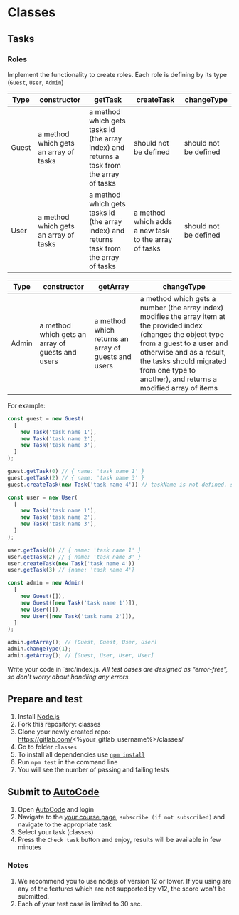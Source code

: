 # Classes

## Tasks

### Roles
Implement the functionality to create roles. Each role is defining by its type (`Guest`, `User`, `Admin`)

| Type  | constructor | getTask | createTask | changeType |
| --- | --- | --- | --- | --- |
| Guest | a method which gets an array of tasks | a method which gets tasks id (the array index) and returns a task from the array of tasks | should not be defined | should not be defined | 
| User | a method which gets an array of tasks | a method which gets tasks id (the array index) and returns task from the array of tasks | a method which adds a new task to the array of tasks | should not be defined | 

| Type  | constructor | getArray | changeType |
| --- | --- | --- | --- |
| Admin | a method which gets an array of guests and users | a method which returns an array of guests and users | a method which gets a number (the array index) modifies the array item at the provided index (changes the object type from a guest to a user and otherwise and as a result, the tasks should migrated from one type to another), and returns a modified array of items | 

For example:
```js
const guest = new Guest(
  [
    new Task('task name 1'),
    new Task('task name 2'),
    new Task('task name 3'),
  ]
);

guest.getTask(0) // { name: 'task name 1' }
guest.getTask(2) // { name: 'task name 3' }
guest.createTask(new Task('task name 4')) // taskName is not defined, should not work

const user = new User(
  [
    new Task('task name 1'),
    new Task('task name 2'),
    new Task('task name 3'),
  ]
);

user.getTask(0) // { name: 'task name 1' }
user.getTask(2) // { name: 'task name 3' }
user.createTask(new Task('task name 4'))
user.getTask(3) // {name: 'task name 4'}

const admin = new Admin(
  [
    new Guest([]),
    new Guest([new Task('task name 1')]),
    new User([]),
    new User([new Task('task name 2')]),
  ]
);

admin.getArray(); // [Guest, Guest, User, User]
admin.changeType(1);
admin.getArray(); // [Guest, User, User, User]

```

Write your code in `src/index.js.
*All test cases are designed as “error-free”, so don't worry about handling any errors.*

## Prepare and test
1. Install [Node.js](https://nodejs.org/en/download/)   
2. Fork this repository: classes
3. Clone your newly created repo: https://gitlab.com/<%your_gitlab_username%>/classes/  
4. Go to folder `classes`  
5. To install all dependencies use [`npm install`](https://docs.npmjs.com/cli/install)  
6. Run `npm test` in the command line  
7. You will see the number of passing and failing tests

## Submit to [AutoCode](https://autocode.lab.epam.com/)
1. Open [AutoCode](https://autocode.lab.epam.com/) and login
2. Navigate to the [your course page](https://autocode.lab.epam.com/student/group/80), `subscribe (if not subscribed)` and navigate to the appropriate task 
3. Select your task (classes)
4. Press the `Check task` button and enjoy, results will be available in few minutes

### Notes
1. We recommend you to use nodejs of version 12 or lower. If you using are any of the features which are not supported by v12, the score won't be submitted.
2. Each of your test case is limited to 30 sec.
